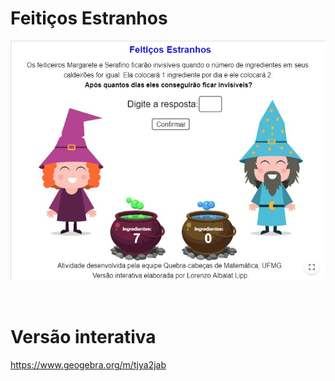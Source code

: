 # Feitiços Estranhos

![](preview.jpg)

<br>

# Versão interativa

https://www.geogebra.org/m/tjya2jab